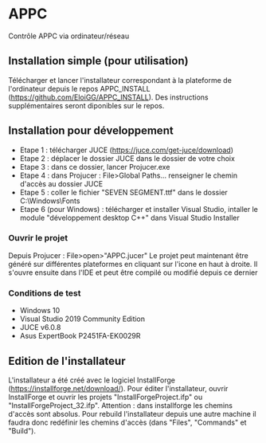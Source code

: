# APPC
 Contrôle APPC via ordinateur/réseau

## Installation simple (pour utilisation)

Télécharger et lancer l'installateur correspondant à la plateforme de l'ordinateur depuis le repos APPC_INSTALL
(https://github.com/EloiGG/APPC_INSTALL). Des instructions supplémentaires seront diponibles sur le repos. 

## Installation pour développement

 - Etape 1 : télécharger JUCE (https://juce.com/get-juce/download)
 - Etape 2 : déplacer le dossier JUCE dans le dossier de votre choix
 - Etape 3 : dans ce dossier, lancer Projucer.exe
 - Etape 4 : dans Projucer : File>Global Paths... renseigner le chemin d'accès au dossier JUCE
 - Etape 5 : coller le fichier "SEVEN SEGMENT.ttf" dans le dossier C:\Windows\Fonts
 - Etape 6 (pour Windows) : télécharger et installer Visual Studio, intaller le module "développement desktop C++" dans Visual Studio Installer
 
### Ouvrir le projet

Depuis Projucer : File>open>"APPC.jucer"
Le projet peut maintenant être généré sur différentes plateformes en cliquant sur l'icone en haut à droite.
Il s'ouvre ensuite dans l'IDE et peut être compilé ou modifié depuis ce dernier

### Conditions de test

- Windows 10
- Visual Studio 2019 Community Edition
- JUCE v6.0.8
- Asus ExpertBook P2451FA-EK0029R

## Edition de l'installateur

L'installateur a été créé avec le logiciel InstallForge (https://installforge.net/download/). Pour éditer l'installateur,
ouvrir InstallForge et ouvrir les projets "InstallForgeProject.ifp" ou "InstallForgeProject_32.ifp".
Attention : dans installforge les chemins d'accès sont absolus. Pour rebuild l'installateur depuis une autre machine il faudra
donc redéfinir les chemins d'accès (dans "Files", "Commands" et "Build").